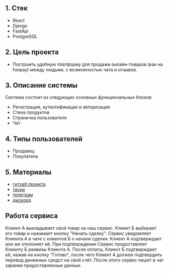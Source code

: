 ## 1. Стек
- React 
- Django
- FastApi 
- PostgreSQL

## 2. Цель проекта
- Построить удобную платформу для продажи онлайн-товаров (как на funpay) между людьми, с возможностью чата и отзывов.

## 3. Описание системы
Система состоит из следующих основных функциональных блоков:
- Регистрация, аутентификация и авторизация
- Стена продуктов
- Страничка пользователя
- Чат

## 4. Типы пользователей
- Продавец
- Покупатель

## 5. Материалы
- [гитхаб проекта](https://github.com/hoopengo/avito2.0)
- [таски](https://trello.com/b/tLa3atSw/%D0%B0%D0%B2%D0%B8%D1%82%D0%BE-20)
- [телеграм](https://t.me/+RmgPB8zcBGw1N2Iy)
- [дискорд](https://discord.gg/P38ZgXGwJq)

## Работа сервиса
Клиент A выкладывает свой товар на наш сервис. Клиент Б выбирает его товар и нажимает кнопку "Начать сделку". Сервис уведомляет Клиента А в чате с клиентов Б о начале сделки. Клиент А подтверждает или же отклоняет её. При подтверждении Сервис предоставляет Клиенту Б реквизы Клиента А. После оплаты, Клиент Б подтверждает её, нажав на кнопку "Готово", после чего Клиент А должен подтвердить перевод денежных средст на свой счёт. После этого сервис пишет в чат заранее предоставленные данные. 